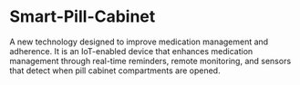 # Smart-Pill-Cabinet
A new technology designed to improve medication management and adherence. It is an IoT-enabled device that enhances medication management through real-time reminders, remote monitoring, and sensors that detect when pill cabinet compartments are opened.
